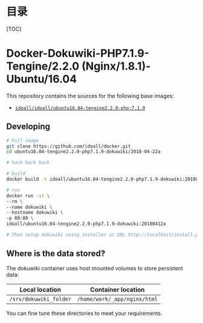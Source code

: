 # 目录

[TOC]

# Docker-Dokuwiki-PHP7.1.9-Tengine/2.2.0 (Nginx/1.8.1)-Ubuntu/16.04



This repository contains the sources for the following base images:
- [`idoall/idoall/ubuntu16.04-tengine2.2.0-php:7.1.9`](https://hub.docker.com/r/idoall/ubuntu16.04-tengine2.2.0-php/)



## Developing

```bash
# Pull image
git clone https://github.com/idoall/docker.git
cd ubuntu16.04-tengine2.2.0-php7.1.9-dokuwiki/2018-04-22a

# hack hack hack

# build
docker build -t idoall/ubuntu16.04-tengine2.2.0-php7.1.9-dokuwiki:20180412a .

# run
docker run -it \
--rm \
--name dokuwiki \
--hostname dokuwiki \
-p 80:80 \
idoall/ubuntu16.04-tengine2.2.0-php7.1.9-dokuwiki:20180412a

# Then setup dokuwiki using installer at URL http://localhost/install.php
```


## Where is the data stored? 

The dokuwiki container uses host mounted volumes to store persistent data:

| Local location         | Container location                       |
| ---------------------- | ---------------------------------------- |
| `/srv/dokuwiki_folder` | `/home/work/_app/nginx/html` |

You can fine tune these directories to meet your requirements.